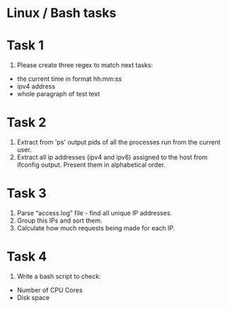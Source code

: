 # Linux / Bash tasks

# Task 1

1. Please create three regex to match next tasks:
 - the current time in format hh:mm:ss
 - ipv4 address
 - whole paragraph of test text

# Task 2

1. Extract from 'ps' output pids of all the processes run from the current user.
2. Extract all ip addresses (ipv4 and ipv6) assigned to the host from ifconfig output. Present them in alphabetical order.

# Task 3

1. Parse “access.log” file - find all unique IP addresses.
2. Group this IPs and sort them.
3. Calculate how much requests being made for each IP.

# Task 4

1. Write a bash script to check:
 - Number of CPU Cores
 - Disk space


